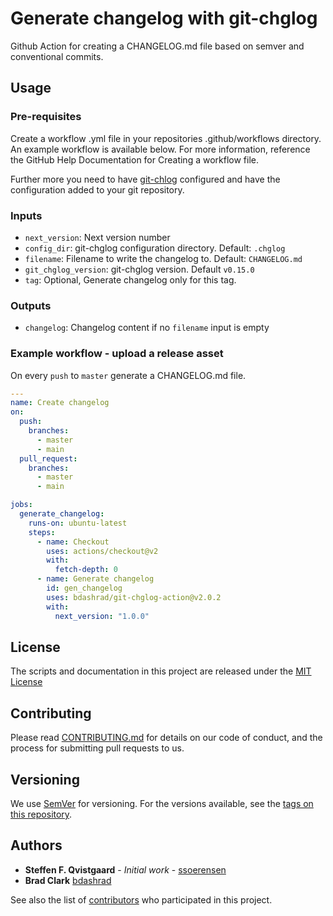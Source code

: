 # Generate changelog with git-chglog

Github Action for creating a CHANGELOG.md file based on semver and conventional commits.

## Usage
### Pre-requisites
Create a workflow .yml file in your repositories .github/workflows directory. An example workflow is available below. For more information, reference the GitHub Help Documentation for Creating a workflow file.

Further more you need to have [git-chlog](https://github.com/git-chglog/git-chglog) configured and have the configuration added to your git repository.

### Inputs
 - `next_version`: Next version number
 - `config_dir`: git-chglog configuration directory. Default: `.chglog`
 - `filename`: Filename to write the changelog to. Default: `CHANGELOG.md`
 - `git_chglog_version`: git-chglog version. Default `v0.15.0`
 - `tag`: Optional, Generate changelog only for this tag.

### Outputs
 - `changelog`: Changelog content if no `filename` input is empty

### Example workflow - upload a release asset
On every `push` to `master` generate a CHANGELOG.md file.

```yaml
---
name: Create changelog
on: 
  push:
    branches:
      - master
      - main
  pull_request:
    branches:
      - master
      - main

jobs:
  generate_changelog:
    runs-on: ubuntu-latest
    steps:
      - name: Checkout
        uses: actions/checkout@v2
        with:
          fetch-depth: 0
      - name: Generate changelog
        id: gen_changelog
        uses: bdashrad/git-chglog-action@v2.0.2
        with:
          next_version: "1.0.0"
```

## License

The scripts and documentation in this project are released under the [MIT License](LICENSE)

## Contributing

Please read [CONTRIBUTING.md](CONTRIBUTING.md) for details on our code of conduct, and the process for submitting pull requests to us.

## Versioning

We use [SemVer](http://semver.org/) for versioning. For the versions available, see the [tags on this repository](https://github.com/bdashrad/git-chglog-action/tags). 

## Authors

- **Steffen F. Qvistgaard** - *Initial work* - [ssoerensen](https://github.com/ssoerensen)
- **Brad Clark** [bdashrad](https://github.com/bdashrad)

See also the list of [contributors](https://github.com/bdashrad/git-chglog-action/contributors) who participated in this project.
